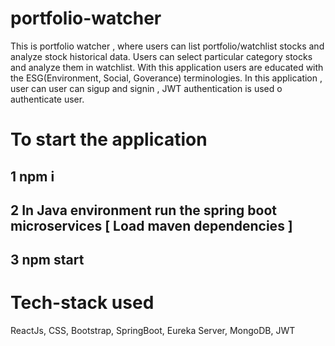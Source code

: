 # portfolio-watcher
This is portfolio watcher , where users can list portfolio/watchlist stocks and analyze stock historical data.
Users can select particular category stocks and analyze them in watchlist.
With this application users are educated with the ESG(Environment, Social, Goverance) terminologies.
In this application , user can user can sigup and signin , JWT authentication is used o authenticate user.

# To start the application
## 1 npm i
## 2 In Java environment run the spring boot microservices [ Load maven dependencies ]
## 3 npm start

# Tech-stack used
ReactJs, CSS, Bootstrap, SpringBoot, Eureka Server, MongoDB, JWT

